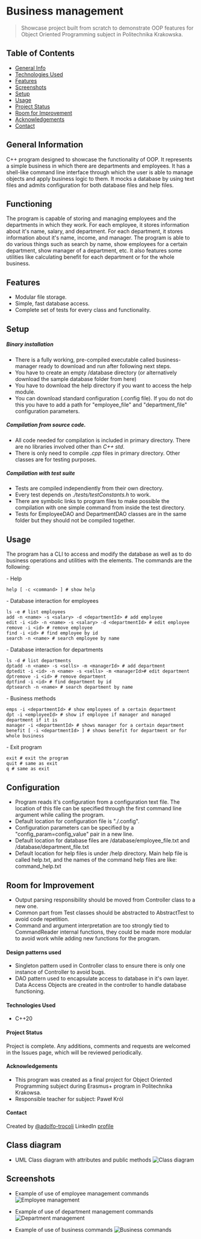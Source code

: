 # Business management
> Showcase project built from scratch to demonstrate OOP features for Object Oriented Programming subject in Politechnika Krakowska.

## Table of Contents
* [General Info](#general-information)
* [Technologies Used](#technologies-used)
* [Features](#features)
* [Screenshots](#screenshots)
* [Setup](#setup)
* [Usage](#usage)
* [Project Status](#project-status)
* [Room for Improvement](#room-for-improvement)
* [Acknowledgements](#acknowledgements)
* [Contact](#contact)


## General Information
C++ program designed to showcase the functionality of OOP. It represents a simple business in which there are departments and employees. It has a shell-like command line interface through which the user is able to manage objects and apply business logic to them. It mocks a database by using text files and admits configuration for both database files and help files.

## Functioning
The program is capable of storing and managing employees and the departments in which they work. For each employee, it stores information about it's name, salary, and department. For each department, it stores information about it's name, income, and manager.
The program is able to do various things such as search by name, show employees for a certain department, show manager of a department, etc. It also features some utilities like calculating benefit for each department or for the whole business.

## Features
- Modular file storage.
- Simple, fast database access.
- Complete set of tests for every class and functionality.

## Setup
##### Binary installation
- There is a fully working, pre-compiled executable called business-manager ready to download and run after following next steps.
- You have to create an empty /database directory (or alternatively download the sample database folder from here)
- You have to download the help directory if you want to access the help module.
- You can download standard configuration (.config file). If you do not do this you have to add a path for "employee_file" and "department_file" configuration parameters.

##### Compilation from source code.
- All code needed for compilation is included in primary directory. There are no libraries involved other than *C++ std*.
- There is only need to compile *.cpp* files in primary directory. Other classes are for testing purposes.

##### Compilation with test suite
- Tests are compiled independiently from their own directory.
- Every test depends on *./tests/testConstants.h* to work.
- There are symbolic links to program files to make possible the compilation with one simple command from inside the test directory.
- Tests for EmployeeDAO and DepartmentDAO classes are in the same folder but they should not be compiled together.

## Usage
The program has a CLI to access and modify the database as well as to do business operations and utilities with the elements. The commands are the following:

\- Help

	help [ -c <command> ] # show help

\- Database interaction for employees

	ls -e # list employees
	add -n <name> -s <salary> -d <departmentId> # add employee
	edit -i <id> -n <name> -s <salary> -d <departmentId> # edit employee
	remove -i <id> # remove employee
	find -i <id> # find employee by id
	search -n <name> # search employee by name

\- Database interaction for departments

	ls -d # list departments
	dptadd -n <name> -s <sells> -m <managerId> # add department
	dptedit -i <id> -n <name> -s <sells> -m <managerId># edit department
	dptremove -i <id> # remove department
	dptfind -i <id> # find department by id
	dptsearch -n <name> # search department by name

\- Business methods

	emps -i <departmentId> # show employees of a certain department
	dpt -i <employeeId> # show if employee if manager and managed department if it is
	manager -i <departmentId> # shows manager for a certain department
	benefit [ -i <departmentId> ] # shows benefit for department or for whole business

\- Exit program

	exit # exit the program
	quit # same as exit
	q # same as exit

## Configuration
- Program reads it's configuration from a configuration text file. The location of this file can be specified through the first command line argument while calling the program.
- Default location for configuration file is "./.config".
- Configuration parameters can be specified by a "config_param=config_value" pair in a new line.
- Default location for database files are /database/employee_file.txt and /database/department_file.txt
- Default location for help files is under /help directory. Main help file is called help.txt, and the names of the command help files are like: command_help.txt

## Room for Improvement
- Output parsing responsibility should be moved from Controller class to a new one.
- Common part from Test classes should be abstracted to AbstractTest to avoid code repetition.
- Command and argument interpretation are too strongly tied to CommandReader internal functions, they could be made more modular to avoid work while adding new functions for the program.

#### Design patterns used

- Singleton pattern used in Controller class to ensure there is only one instance of Controller to avoid bugs.
- DAO pattern used to encapsulate access to database in it's own layer. Data Access Objects are created in the controller to handle database functioning.

#### Technologies Used
- C++20

#### Project Status
Project is complete. Any additions, comments and requests are welcomed in the Issues page, which will be reviewed periodically.

#### Acknowledgements
- This program was created as a final project for Object Oriented Programming subject during Erasmus+ program in Politechnika Krakowsa.
- Responsible teacher for subject: Paweł Król


#### Contact
Created by [@adolfo-trocoli](github.com/adolfo-trocoli)
LinkedIn [profile](https://www.linkedin.com/in/adolfo-trocol%C3%AD-naranjo-a07250224)

## Class diagram
- UML Class diagram with attributes and public methods
![Class diagram](./img/class_diagram.png)


## Screenshots
- Example of use of employee management commands
![Employee management](./img/employee_management.png)

- Example of use of department management commands
![Department management](./img/department_management.png)

- Example of use of business commands
![Business commands](./img/business_commands.png)

